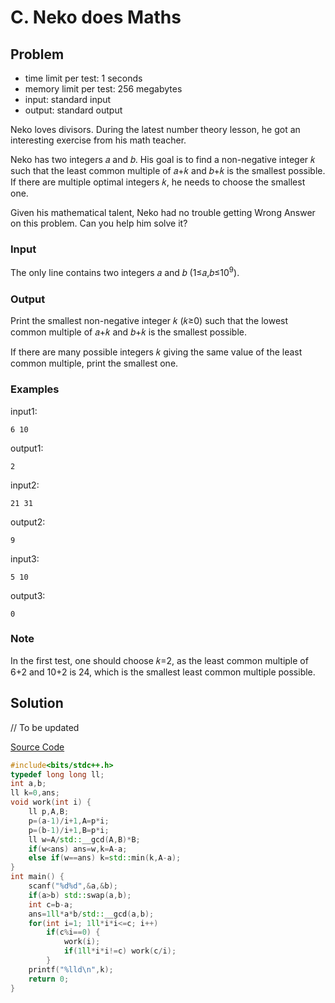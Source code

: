 # C. Neko does Maths

## Problem

- time limit per test: 1 seconds
- memory limit per test: 256 megabytes
- input: standard input
- output: standard output

Neko loves divisors. During the latest number theory lesson, he got an interesting exercise from his math teacher.

Neko has two integers 𝑎 and 𝑏. His goal is to find a non-negative integer 𝑘 such that the least common multiple of 𝑎+𝑘 and 𝑏+𝑘 is the smallest possible. If there are multiple optimal integers 𝑘, he needs to choose the smallest one.

Given his mathematical talent, Neko had no trouble getting Wrong Answer on this problem. Can you help him solve it?

### Input

The only line contains two integers 𝑎 and 𝑏 (1≤𝑎,𝑏≤10<sup>9</sup>).

### Output

Print the smallest non-negative integer 𝑘 (𝑘≥0) such that the lowest common multiple of 𝑎+𝑘 and 𝑏+𝑘 is the smallest possible.

If there are many possible integers 𝑘 giving the same value of the least common multiple, print the smallest one.

### Examples

input1:

```text
6 10
```

output1:

```text
2
```

input2:

```text
21 31
```

output2:

```text
9
```

input3:

```text
5 10
```

output3:

```text
0
```

### Note

In the first test, one should choose 𝑘=2, as the least common multiple of 6+2 and 10+2 is 24, which is the smallest least common multiple possible.

## Solution

// To be updated

[Source Code](/Problem-C/c.cpp)

```cpp
#include<bits/stdc++.h>
typedef long long ll;
int a,b;
ll k=0,ans;
void work(int i) {
    ll p,A,B;
    p=(a-1)/i+1,A=p*i;
    p=(b-1)/i+1,B=p*i;
    ll w=A/std::__gcd(A,B)*B;
    if(w<ans) ans=w,k=A-a;
    else if(w==ans) k=std::min(k,A-a);
}
int main() {
    scanf("%d%d",&a,&b);
    if(a>b) std::swap(a,b);
    int c=b-a;
    ans=1ll*a*b/std::__gcd(a,b);
    for(int i=1; 1ll*i*i<=c; i++)
        if(c%i==0) {
            work(i);
            if(1ll*i*i!=c) work(c/i);
        }
    printf("%lld\n",k);
    return 0;
}
```
